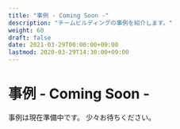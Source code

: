 ```yaml
---
title: "事例 - Coming Soon -"
description: "チームビルディングの事例を紹介します。"
weight: 60
draft: false
date: 2021-03-29T00:00:00+09:00
lastmod: 2020-03-29T14:30:00+09:00
---
```


# 事例 - Coming Soon -

事例は現在準備中です。
少々お待ちください。
